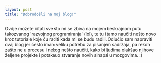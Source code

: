```yaml
---
layout: post
title: "Dobrodošli na moj blog!"
---
```


Ovdje možete čitati sve što mi se zbiva na mojem beskrajnom putu takozvanog 'razvojnog programiranja' (lol), te tu i tamo naučiti nešto novo kroz tutoriale koje ću raditi kada mi se budu radili. Odlučio sam napraviti ovaj blog jer često imam veliku potrebu za pisanjem sadržaja, pa rekoh zašto ne u procesu i nekog nešto naučiti, kako bi ljudima olakšao njihove željene projekte i potaknuo stvaranje novih sinapsi u mozgovima. :)